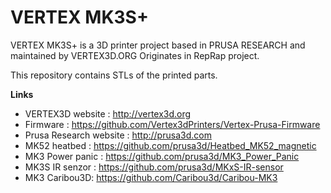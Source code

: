 # VERTEX MK3S+


VERTEX MK3S+ is a 3D printer project based in PRUSA RESEARCH and maintained by VERTEX3D.ORG
Originates in RepRap project.

This repository contains STLs of the printed parts.

**Links**

 * VERTEX3D website : http://vertex3d.org
 * Firmware : https://github.com/Vertex3dPrinters/Vertex-Prusa-Firmware
 * Prusa Research website : http://prusa3d.com
 * MK52 heatbed : https://github.com/prusa3d/Heatbed_MK52_magnetic
 * MK3 Power panic : https://github.com/prusa3d/MK3_Power_Panic
 * MK3S IR senzor : https://github.com/prusa3d/MKxS-IR-sensor
 * MK3 Caribou3D: https://github.com/Caribou3d/Caribou-MK3
